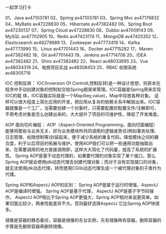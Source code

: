一起学习打卡

01、Java av47103781
02、Spring av47103781
03、Spring Mvc av47176832
04、MyBatis av47228830
05、Hibernate av47382482
06、Spring Boot av47230137
07、Spring Cloud av47228830
08、Dubbo av47009143
09、MySQL av47702905
10、Redis av47423174
11、MongoDB av47425352
12、Elasticsearch av48279989
13、Zookeeper av47773419
14、Kafka av47773990
15、Linux av47701443
16、Docker av47715282
17、Maven av47382482
18、Git av47701443
19、Jenkins av47714706
20、IDEA av47382482
21、Shiro av47382482
22、React av48033695
23、Vue av48034319
24、电商项目实战 av48308453
25、RBAC 权限系统 av48305719


IOC 控制反转：
    IOC(Inversion Of Controll,控制反转)是一种设计思想，将原本在程序中手动创建对象的控制权交给Spring框架来管理。IOC容器是Spring用来实现IOC的载       体，IOC容器实际就是一个Map(key,value)，Map中存放各种对象。
    这样可以很大程度上简化应用的开发，把应用从复杂的依赖关系中解放出来。IOC容器就像是一个工厂，当需要创建一个对象时，只需要配置好配置文件/注解即可，不用考虑对象是怎么创建出来的，大大提升了项目的可维护性，降低了开发难度。
    
AOP 面向切片编程：
    AOP（Aspect-Oriented Programming，面向切面编程）能够将那些与业务无关，却为业务模块所共同调用的逻辑或责任(例如事务处理、日志管理、权限控制等)封装起来，便于减少系统的重复代码，降低模块之间的耦合度，利于以后项目的拓展与维护。使用AOP我们可以把一些通用功能抽取出来，在需要调用的地方直接调用即，这样大大简化了代码量，提高了系统的扩展性。
    Spring AOP是基于动态代理的，如果要代理的对象实现了某个接口，那么Spring AOP就会使用jdk动态代理去创建代理对象；而对于没有实现接口的对象，就无法使用jdk动态代理，转而使用CGlib动态代理生成一个被代理对象的子类作为代理。

Spring AOP和AspectJ AOP的区别：
       Spring AOP是属于运行时增强，AspectJ AOP是编译时增强。
       Spring AOP是基于代理， AspectJ AOP是基于字节码操作。
       AspectJ AOP相比于Spring AOP更强大，Spring AOP相对来说更简单。如果切面比较少，两者性能差异不大。否则最好选择AspectJ 它比Spring AOP快很多。

镜像是容器的静态备份，容器是镜像的东台实例，先有镜像再有容器。删除容器的步骤是先删除容器再删除镜像。

